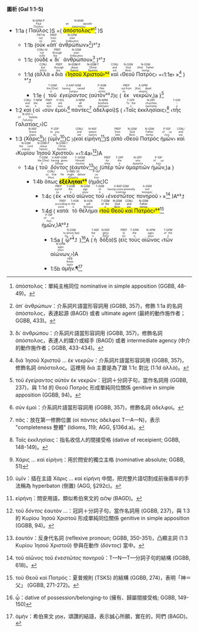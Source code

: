 #### 圖析 (Gal 1:1-5)

- <rt>1:1a</rt> ( <RUBY><ruby><ruby>Παῦλος<rt>Παῦλος</rt></ruby><rt>Paul</rt></ruby><rt>N-NSM-P</rt></RUBY> )S =( <RUBY><ruby><ruby><mark>ἀπόστολος°¹</mark><rt>ἀπόστολος</rt></ruby><rt>an apostle</rt></ruby><rt>N-NSM</rt></RUBY>[^1] )S
	- <rt>1:1b</rt> (<RUBY><ruby><ruby>οὐκ<rt>οὐ</rt></ruby><rt>not</rt></ruby><rt>PRT-N</rt></RUBY> «<RUBY><ruby><ruby>ἀπ᾽<rt>ἀπό</rt></ruby><rt>from</rt></ruby><rt>PREP</rt></RUBY> <RUBY><ruby><ruby>ἀνθρώπων<rt>ἄνθρωπος</rt></ruby><rt>men</rt></ruby><rt>N-GPM</rt></RUBY>»[^2])°¹⮥ 
	- <rt>1:1c</rt> (<RUBY><ruby><ruby>οὐδὲ<rt>οὐδέ</rt></ruby><rt>nor</rt></ruby><rt>CONJ-N</rt></RUBY> «<RUBY><ruby><ruby>δι᾽<rt>διά</rt></ruby><rt>through</rt></ruby><rt>PREP</rt></RUBY> <RUBY><ruby><ruby>ἀνθρώπου<rt>ἄνθρωπος</rt></ruby><rt>man</rt></ruby><rt>N-GSM</rt></RUBY>»[^3] )°¹⮥
	- <rt>1:1d</rt> (<RUBY><ruby><ruby>ἀλλὰ<rt>ἀλλά</rt></ruby><rt>but</rt></ruby><rt>CONJ</rt></RUBY> «<RUBY><ruby><ruby>διὰ<rt>διά</rt></ruby><rt>through</rt></ruby><rt>PREP</rt></RUBY> <mark>‹<RUBY><ruby><ruby>Ἰησοῦ<rt>Ἰησοῦς</rt></ruby><rt>Jesus</rt></ruby><rt>N-GSM-P</rt></RUBY> <RUBY><ruby><ruby>Χριστοῦ<rt>Χριστός</rt></ruby><rt>Christ</rt></ruby><rt>N-GSM-T</rt></RUBY>›°²</mark> <RUBY><ruby><ruby>καὶ<rt>καί</rt></ruby><rt>and</rt></ruby><rt>CONJ</rt></RUBY> ‹<RUBY><ruby><ruby>Θεοῦ<rt>θεός</rt></ruby><rt>God</rt></ruby><rt>N-GSM</rt></RUBY> <RUBY><ruby><ruby>Πατρὸς<rt>πατήρ</rt></ruby><rt>[the] Father</rt></ruby><rt>N-GSM</rt></RUBY>› =‹<rt>1:1e</rt>› »[^4] )°¹⮥
		- <rt>1:1e</rt> { <RUBY><ruby><ruby>τοῦ<rt>ὁ</rt></ruby><rt>the [One]</rt></ruby><rt>T-GSM</rt></RUBY> <RUBY><ruby><ruby><em>ἐγείραντος</em><rt>ἐγείρω</rt></ruby><rt>having raised</rt></ruby><rt>V-AAP-GSM</rt></RUBY> (<RUBY><ruby><ruby>αὐτὸν°²⮥<rt>αὐτός</rt></ruby><rt>Him</rt></ruby><rt>P-ASM</rt></RUBY>)c (<RUBY><ruby><ruby>ἐκ<rt>ἐκ</rt></ruby><rt>out from</rt></ruby><rt>PREP</rt></RUBY> <RUBY><ruby><ruby>νεκρῶν,<rt>νεκρός</rt></ruby><rt>[the] dead</rt></ruby><rt>A-GPM</rt></RUBY>)a }[^5]
- <rt>1:2</rt> <RUBY><ruby><ruby>καὶ<rt>καί</rt></ruby><rt>and</rt></ruby><rt>CONJ</rt></RUBY> (<RUBY><ruby><ruby>οἱ<rt>ὁ</rt></ruby><rt>the</rt></ruby><rt>T-NPM</rt></RUBY> ‹<RUBY><ruby><ruby>σὺν<rt>σύν</rt></ruby><rt>with</rt></ruby><rt>PREP</rt></RUBY> <RUBY><ruby><ruby>ἐμοὶ<rt>ἐγώ</rt></ruby><rt>me</rt></ruby><rt>P-1DS</rt></RUBY>›[^6] <RUBY><ruby><ruby>πάντες<rt>πᾶς</rt></ruby><rt>all</rt></ruby><rt>A-NPM</rt></RUBY>[^7] <RUBY><ruby><ruby>ἀδελφοί<rt>ἀδελφός</rt></ruby><rt>brothers</rt></ruby><rt>N-NPM</rt></RUBY>)S ( ‹<RUBY><ruby><ruby>Ταῖς<rt>ὁ</rt></ruby><rt>To the</rt></ruby><rt>T-DPF</rt></RUBY> <RUBY><ruby><ruby>ἐκκλησίαις<rt>ἐκκλησία</rt></ruby><rt>churches</rt></ruby><rt>N-DPF</rt></RUBY>›[^8] ‹<RUBY><ruby><ruby>τῆς<rt>ὁ</rt></ruby><rt>-</rt></ruby><rt>T-GSF</rt></RUBY> <RUBY><ruby><ruby>Γαλατίας,<rt>Γαλατία</rt></ruby><rt>of Galatia</rt></ruby><rt>N-GSF-L</rt></RUBY>›)C
- <rt>1:3</rt> (<RUBY><ruby><ruby>Χάρις<rt>χάρις</rt></ruby><rt>Grace</rt></ruby><rt>N-NSF</rt></RUBY>[^9])⦇ (<RUBY><ruby><ruby>ὑμῖν<rt>σύ</rt></ruby><rt>to you</rt></ruby><rt>P-2DP</rt></RUBY>[^10])C ⦈(<RUBY><ruby><ruby>καὶ<rt>καί</rt></ruby><rt>and</rt></ruby><rt>CONJ</rt></RUBY> <RUBY><ruby><ruby>εἰρήνη<rt>εἰρήνη</rt></ruby><rt>peace</rt></ruby><rt>N-NSF</rt></RUBY>[^11])S (<RUBY><ruby><ruby>ἀπὸ<rt>ἀπό</rt></ruby><rt>from</rt></ruby><rt>PREP</rt></RUBY> ‹<RUBY><ruby><ruby>Θεοῦ<rt>θεός</rt></ruby><rt>God</rt></ruby><rt>N-GSM</rt></RUBY> <RUBY><ruby><ruby>Πατρὸς<rt>πατήρ</rt></ruby><rt>Father</rt></ruby><rt>N-GSM</rt></RUBY> <RUBY><ruby><ruby>ἡμῶν<rt>ἐγώ</rt></ruby><rt>of us</rt></ruby><rt>P-1GP</rt></RUBY>› <RUBY><ruby><ruby>καὶ<rt>καί</rt></ruby><rt>and</rt></ruby><rt>CONJ</rt></RUBY> ‹<RUBY><ruby><ruby>Κυρίου<rt>κύριος</rt></ruby><rt>the Lord</rt></ruby><rt>N-GSM</rt></RUBY> <RUBY><ruby><ruby>Ἰησοῦ<rt>Ἰησοῦς</rt></ruby><rt>Jesus</rt></ruby><rt>N-GSM-P</rt></RUBY> <RUBY><ruby><ruby>Χριστοῦ<rt>Χριστός</rt></ruby><rt>Christ</rt></ruby><rt>N-GSM-T</rt></RUBY>› =‹<rt>1:4a</rt>›[^12])A
	- <rt>1:4a</rt> {<RUBY><ruby><ruby>τοῦ<rt>ὁ</rt></ruby><rt>the [One]</rt></ruby><rt>T-GSM</rt></RUBY> <RUBY><ruby><ruby><em>δόντος</em><rt>δίδωμι</rt></ruby><rt>having given</rt></ruby><rt>V-AAP-GSM</rt></RUBY> (<RUBY><ruby><ruby>ἑαυτὸν<rt>ἑαυτοῦ</rt></ruby><rt>Himself</rt></ruby><rt>F-3ASM</rt></RUBY>[^13])c (<RUBY><ruby><ruby>ὑπὲρ<rt>ὑπέρ</rt></ruby><rt>for</rt></ruby><rt>PREP</rt></RUBY> <RUBY><ruby><ruby>τῶν<rt>ὁ</rt></ruby><rt>the</rt></ruby><rt>T-GPF</rt></RUBY> <RUBY><ruby><ruby>ἁμαρτιῶν<rt>ἁμαρτία</rt></ruby><rt>sins</rt></ruby><rt>N-GPF</rt></RUBY> <RUBY><ruby><ruby>ἡμῶν,<rt>ἐγώ</rt></ruby><rt>of us</rt></ruby><rt>P-1GP</rt></RUBY>)a }
		- <rt>1:4b</rt> <RUBY><ruby><ruby>ὅπως<rt>ὅπως</rt></ruby><rt>so that</rt></ruby><rt>CONJ</rt></RUBY> <RUBY><ruby><ruby><mark><strong>ἐξέληται°³</strong></mark><rt>ἐξαιρέω</rt></ruby><rt>He might deliver</rt></ruby><rt>V-AMS-3S</rt></RUBY> (<RUBY><ruby><ruby>ἡμᾶς<rt>ἐγώ</rt></ruby><rt>us</rt></ruby><rt>P-1AP</rt></RUBY>)C 
			- <rt>1:4c</rt> (<RUBY><ruby><ruby>ἐκ<rt>ἐκ</rt></ruby><rt>out of</rt></ruby><rt>PREP</rt></RUBY> «<RUBY><ruby><ruby>τοῦ<rt>ὁ</rt></ruby><rt>the</rt></ruby><rt>T-GSM</rt></RUBY> <RUBY><ruby><ruby>αἰῶνος<rt>αἰών</rt></ruby><rt>age</rt></ruby><rt>N-GSM</rt></RUBY> <RUBY><ruby><ruby>τοῦ<rt>ὁ</rt></ruby><rt>of</rt></ruby><rt>T-GSM</rt></RUBY> ‹<RUBY><ruby><ruby><em>ἐνεστῶτος</em><rt>ἐνίστημι</rt></ruby><rt>having come presently</rt></ruby><rt>V-RAP-GSM</rt></RUBY> <RUBY><ruby><ruby>πονηροῦ<rt>πονηρός</rt></ruby><rt>evil</rt></ruby><rt>A-GSM</rt></RUBY> › »[^14] )A°³⮥
			- <rt>1:4d</rt> (<RUBY><ruby><ruby>κατὰ<rt>κατά</rt></ruby><rt>according to</rt></ruby><rt>PREP</rt></RUBY> <RUBY><ruby><ruby>τὸ<rt>ὁ</rt></ruby><rt>the</rt></ruby><rt>T-ASN</rt></RUBY> <RUBY><ruby><ruby>θέλημα<rt>θέλημα</rt></ruby><rt>will</rt></ruby><rt>N-ASN</rt></RUBY> <mark>‹<RUBY><ruby><ruby>τοῦ<rt>ὁ</rt></ruby><rt>of the</rt></ruby><rt>T-GSM</rt></RUBY> <RUBY><ruby><ruby>Θεοῦ<rt>θεός</rt></ruby><rt>God</rt></ruby><rt>N-GSM</rt></RUBY> <RUBY><ruby><ruby>καὶ<rt>καί</rt></ruby><rt>and</rt></ruby><rt>CONJ</rt></RUBY> <RUBY><ruby><ruby>Πατρὸς<rt>πατήρ</rt></ruby><rt>Father</rt></ruby><rt>N-GSM</rt></RUBY>›°⁴</mark>[^15] <RUBY><ruby><ruby>ἡμῶν,<rt>ἐγώ</rt></ruby><rt>of us</rt></ruby><rt>P-1GP</rt></RUBY>)A°³⮥
				- <rt>1:5a</rt> (<RUBY><ruby><ruby>ᾧ°⁴⮥<rt>ὅς, ἥ</rt></ruby><rt>to whom [be]</rt></ruby><rt>R-DSM</rt></RUBY>)[^16]A (<RUBY><ruby><ruby>ἡ<rt>ὁ</rt></ruby><rt>the</rt></ruby><rt>T-NSF</rt></RUBY> <RUBY><ruby><ruby>δόξα<rt>δόξα</rt></ruby><rt>glory</rt></ruby><rt>N-NSF</rt></RUBY>)S (<RUBY><ruby><ruby>εἰς<rt>εἰς</rt></ruby><rt>to</rt></ruby><rt>PREP</rt></RUBY> <RUBY><ruby><ruby>τοὺς<rt>ὁ</rt></ruby><rt>the</rt></ruby><rt>T-APM</rt></RUBY> <RUBY><ruby><ruby>αἰῶνας<rt>αἰών</rt></ruby><rt>ages</rt></ruby><rt>N-APM</rt></RUBY> ‹<RUBY><ruby><ruby>τῶν<rt>ὁ</rt></ruby><rt>of the</rt></ruby><rt>T-GPM</rt></RUBY> <RUBY><ruby><ruby>αἰώνων,<rt>αἰών</rt></ruby><rt>ages</rt></ruby><rt>N-GPM</rt></RUBY>›)A
				-  <rt>1:5b</rt> <RUBY><ruby><ruby>ἀμήν.¶<rt>ἀμήν</rt></ruby><rt>Amen</rt></ruby><rt>HEB</rt></RUBY>[^17]


[^1]: ἀπόστολος：單純主格同位 nominative in simple apposition (GGBB, 48-49)。
[^2]: ἀπ᾽ ἀνθρώπων：介系詞片語當形容詞用 (GGBB, 357)，修飾 1:1a 的名詞 ἀπόστολος，表達起源 (BAGD) 或者 ultimate agent (最終的動作施作者；GGBB, 433)。
[^3]: δι᾽ ἀνθρώπου：介系詞片語當形容詞用 (GGBB, 357)，修飾名詞 ἀπόστολος，表達人的媒介或經手 (BAGD) 或者 intermediate agency (中介的動作施作者；GGBB, 433-434)。
[^4]: διὰ Ἰησοῦ Χριστοῦ ... ἐκ νεκρῶν：介系詞片語當形容詞用 (GGBB, 357)，修飾名詞 ἀπόστολος。這裡用 διά 主要是為了跟 1:1c 對比 (1:1d ἀλλὰ)。
[^5]: τοῦ _ἐγείραντος_ αὐτὸν ἐκ νεκρῶν：冠詞＋分詞子句，當作名詞用 (GGBB, 237)，與 1:1d 的 Θεοῦ Πατρὸς 形成單純同位關係 genitive in simple apposition (GGBB, 94)。
[^6]: σὺν ἐμοὶ：介系詞片語當形容詞用 (GGBB, 357)，修飾名詞 ἀδελφοί。
[^7]: πᾶς：放在第一修飾位置 (οἱ πάντες ἀδελφοί T—A—N)，表示 "completeness 整體" (Idioms, 119; AGG, §136d.a)。
[^8]: Ταῖς ἐκκλησίαις：指名收信人的間接受格 (dative of receipient; GGBB, 148-149)。
[^9]: Χάρις ... καὶ εἰρήνη：用於問安的獨立主格 (nominative absolute; GGBB, 51)
[^10]: ὑμῖν：插在主語 Χάρις ... καὶ εἰρήνη 中間，把完整片語切割成前後兩半的手法稱為 hyperbaton (倒置) (AGG, §292c)。
[^11]: εἰρήνη：問安用語，類似希伯來文的 שָׁלוֹם (BAGD)。
[^12]: τοῦ _δόντος_ ἑαυτὸν ...：冠詞＋分詞子句，當作名詞用 (GGBB, 237)，與 1:3 的 Κυρίου Ἰησοῦ Χριστοῦ 形成單純同位關係 genitive in simple apposition (GGBB, 94)。
[^13]: ἑαυτὸν：反身代名詞 (reflexive pronoun; GGBB, 350-351)，凸顯主詞 (1:3 Κυρίου Ἰησοῦ Χριστοῦ) 參與在動作 (_δόντος_) 當中。
[^14]: τοῦ αἰῶνος τοῦ _ἐνεστῶτος_ πονηροῦ：T—N—T—分詞子句的結構 (GGBB, 618)。
[^15]: τοῦ Θεοῦ καὶ Πατρὸς：夏普規則 (TSKS) 的結構 (GGBB, 274)，表明「神＝父」 (GGBB, 271-272)。
[^16]: ᾧ：dative of possession/belonging-to (擁有、歸屬間接受格; GGBB, 149-150)
[^17]: ἀμήν：希伯來文 אָמֵן，頌讚的結語，表示誠心所願，實在的，阿們 (BAGD)。
